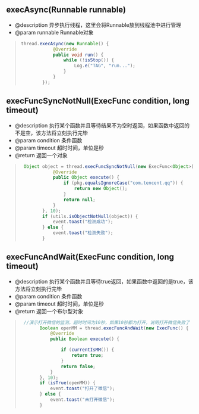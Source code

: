 
## execAsync(Runnable runnable)
* @description 异步执行线程，这里会将Runnable放到线程池中进行管理
* @param runnable Runnable对象

> ```java
> thread.execAsync(new Runnable() {
>             @Override
>             public void run() {
>                 while (!isStop()) {
>                     Log.e("TAG", "run...");
>                 }
>             }
>         });
> ```


## execFuncSyncNotNull(ExecFunc<T> condition, long timeout)
* @description 执行某个函数并且等待结果不为空时返回，如果函数中返回的不是空，该方法将立刻执行完毕
* @param condition 条件函数
* @param timeout   超时时间，单位是秒
* @return 返回一个对象


> ```java
>  Object object = thread.execFuncSyncNotNull(new ExecFunc<Object>() {
>             @Override
>             public Object execute() {
>                 if (pkg.equalsIgnoreCase("com.tencent.qq")) {
>                     return new Object();
>                 }
>                 return null;
>             }
>         }, 10);
>         if (utils.isObjectNotNull(object)) {
>             event.toast("检测成功");
>         } else {
>             event.toast("检测失败");
>         }
> ```



## execFuncAndWait(ExecFunc condition, long timeout)
* @description 执行某个函数并且等待true返回，如果函数中返回的是true，该方法将立刻执行完毕
* @param condition 条件函数
* @param timeout   超时时间，单位是秒
* @return 返回一个布尔型对象

> ```java
>  //演示打开微信的监测，超时时间为10秒，如果10秒都为打开，说明打开微信失败了
>        Boolean openMM = thread.execFuncAndWait(new ExecFunc() {
>            @Override
>            public Boolean execute() {
>
>                if (currentIsMM()) {
>                    return true;
>                }
>                return false;
>            }
>        }, 10);
>        if (isTrue(openMM)) {
>            event.toast("打开了微信");
>        } else {
>            event.toast("未打开微信");
>        }
> ```
